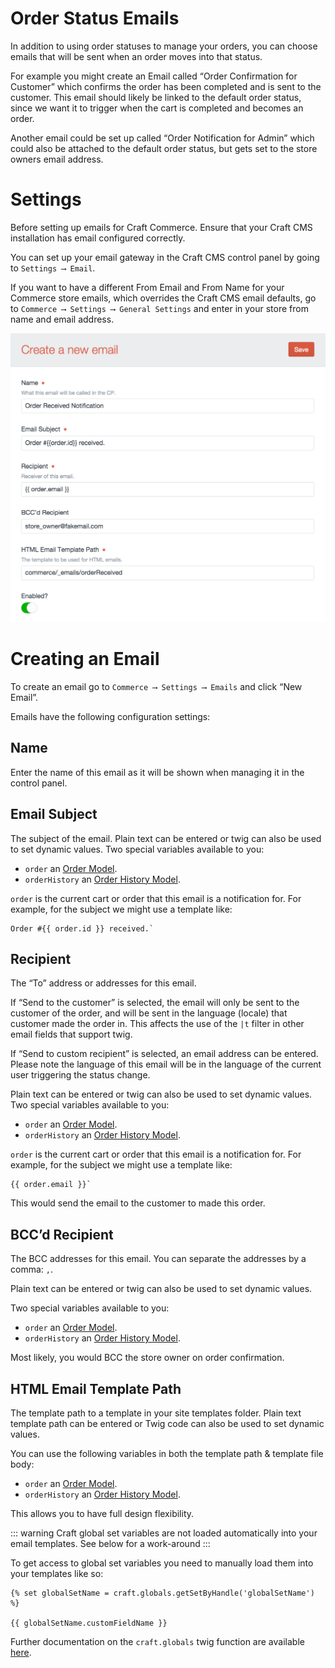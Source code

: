 # Order Status Emails

In addition to using order statuses to manage your orders, you can choose emails that will be sent when an order moves into that status.

For example you might create an Email called “Order Confirmation for Customer” which confirms the order has been completed and is sent to the customer. This email should likely be linked to the default order status, since we want it to trigger when the cart is completed and becomes an order.

Another email could be set up called “Order Notification for Admin” which could also be attached to the default order status, but gets set to the store owners email address.

# Settings

Before setting up emails for Craft Commerce. Ensure that your Craft CMS installation has email configured correctly.

You can set up your email gateway in the Craft CMS control panel by going to `Settings ⟶ Email`.

If you want to have a different From Email and From Name for your Commerce store emails, which overrides the Craft CMS email defaults, go to `Commerce ⟶ Settings ⟶ General Settings` and enter in your store from name and email address.

<img src="assets/new-email-settings.png" width="645" alt="New Email Settings.">

# Creating an Email

To create an email go to `Commerce ⟶ Settings ⟶ Emails` and click “New Email”.

Emails have the following configuration settings:

## Name

Enter the name of this email as it will be shown when managing it in the control panel.

## Email Subject

The subject of the email.
Plain text can be entered or twig can also be used to set dynamic values.
Two special variables available to you:

- `order` an [Order Model](order-model.md).
- `orderHistory` an [Order History Model](order-history-model.md).

`order` is the current cart or order that this email is a notification for. For example, for the subject we might use a template like:

```twig
Order #{{ order.id }} received.`
```

## Recipient

The “To” address or addresses for this email.

If “Send to the customer” is selected, the email will only be sent to the customer of the order, and will be sent in the language (locale) that customer made the order in. This affects the use of the `|t` filter in other email fields  that support twig.

If “Send to custom recipient” is selected, an email address can be entered. Please note the language of this email will be in the language of the current user triggering the status change.

Plain text can be entered or twig can also be used to set dynamic values.
Two special variables available to you:

- `order` an [Order Model](order-model.md).
- `orderHistory` an [Order History Model](order-history-model.md).

`order` is the current cart or order that this email is a notification for. For example, for the subject we might use a template like:

```twig
{{ order.email }}`
```

This would send the email to the customer to made this order.

## BCC’d Recipient

The BCC addresses for this email. You can separate the addresses by a comma: `,`.

Plain text can be entered or twig can also be used to set dynamic values.

Two special variables available to you:

- `order` an [Order Model](order-model.md).
- `orderHistory` an [Order History Model](order-history-model.md).

Most likely, you would BCC the store owner on order confirmation.

## HTML Email Template Path

The template path to a template in your site templates folder.
Plain text template path can be entered or Twig code can also be used to set dynamic values.

You can use the following variables in both the template path & template file body:

- `order` an [Order Model](order-model.md).
- `orderHistory` an [Order History Model](order-history-model.md).

This allows you to have full design flexibility.

::: warning
Craft global set variables are not loaded automatically into your email templates. See below for a work-around
:::

To get access to global set variables you need to manually load them into your templates like so:

```
{% set globalSetName = craft.globals.getSetByHandle('globalSetName') %}

{{ globalSetName.customFieldName }}
```

Further documentation on the `craft.globals` twig function are available [here](https://craftcms.com/docs/templating/craft.globals).
